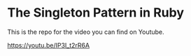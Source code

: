 # The Singleton Pattern in Ruby

This is the repo for the video you can find on Youtube.

https://youtu.be/IP3I_t2rR6A
